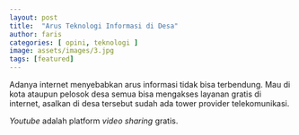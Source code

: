 ```yaml
---
layout: post
title:  "Arus Teknologi Informasi di Desa"
author: faris
categories: [ opini, teknologi ]
image: assets/images/3.jpg
tags: [featured]
---
```

Adanya internet menyebabkan arus informasi tidak bisa terbendung. Mau di kota ataupun pelosok desa semua bisa mengakses layanan gratis di internet, asalkan di desa tersebut sudah ada tower provider telekomunikasi. 

*Youtube* adalah platform *video sharing* gratis.
